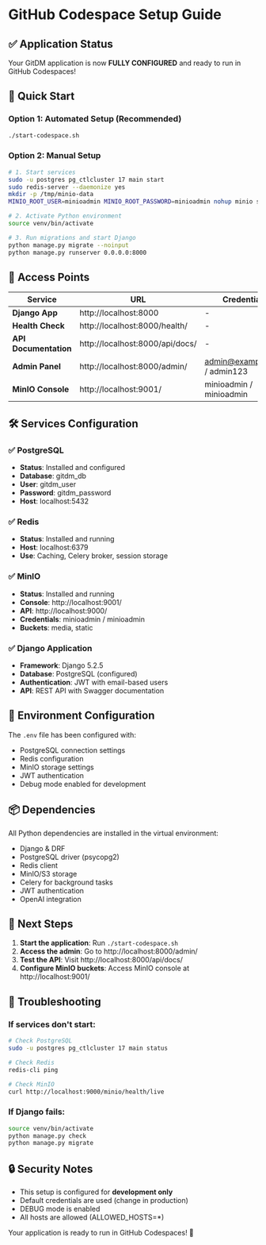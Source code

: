 # GitHub Codespace Setup Guide

## ✅ Application Status
Your GitDM application is now **FULLY CONFIGURED** and ready to run in GitHub Codespaces!

## 🚀 Quick Start

### Option 1: Automated Setup (Recommended)
```bash
./start-codespace.sh
```

### Option 2: Manual Setup
```bash
# 1. Start services
sudo -u postgres pg_ctlcluster 17 main start
sudo redis-server --daemonize yes
mkdir -p /tmp/minio-data
MINIO_ROOT_USER=minioadmin MINIO_ROOT_PASSWORD=minioadmin nohup minio server /tmp/minio-data --console-address ":9001" > /tmp/minio.log 2>&1 &

# 2. Activate Python environment
source venv/bin/activate

# 3. Run migrations and start Django
python manage.py migrate --noinput
python manage.py runserver 0.0.0.0:8000
```

## 🔗 Access Points

| Service | URL | Credentials |
|---------|-----|-------------|
| **Django App** | http://localhost:8000 | - |
| **Health Check** | http://localhost:8000/health/ | - |
| **API Documentation** | http://localhost:8000/api/docs/ | - |
| **Admin Panel** | http://localhost:8000/admin/ | admin@example.com / admin123 |
| **MinIO Console** | http://localhost:9001/ | minioadmin / minioadmin |

## 🛠️ Services Configuration

### ✅ PostgreSQL
- **Status**: Installed and configured
- **Database**: gitdm_db
- **User**: gitdm_user
- **Password**: gitdm_password
- **Host**: localhost:5432

### ✅ Redis
- **Status**: Installed and running
- **Host**: localhost:6379
- **Use**: Caching, Celery broker, session storage

### ✅ MinIO
- **Status**: Installed and running
- **Console**: http://localhost:9001/
- **API**: http://localhost:9000/
- **Credentials**: minioadmin / minioadmin
- **Buckets**: media, static

### ✅ Django Application
- **Framework**: Django 5.2.5
- **Database**: PostgreSQL (configured)
- **Authentication**: JWT with email-based users
- **API**: REST API with Swagger documentation

## 🔧 Environment Configuration

The `.env` file has been configured with:
- PostgreSQL connection settings
- Redis configuration
- MinIO storage settings
- JWT authentication
- Debug mode enabled for development

## 📦 Dependencies

All Python dependencies are installed in the virtual environment:
- Django & DRF
- PostgreSQL driver (psycopg2)
- Redis client
- MinIO/S3 storage
- Celery for background tasks
- JWT authentication
- OpenAI integration

## 🎯 Next Steps

1. **Start the application**: Run `./start-codespace.sh`
2. **Access the admin**: Go to http://localhost:8000/admin/
3. **Test the API**: Visit http://localhost:8000/api/docs/
4. **Configure MinIO buckets**: Access MinIO console at http://localhost:9001/

## 🐛 Troubleshooting

### If services don't start:
```bash
# Check PostgreSQL
sudo -u postgres pg_ctlcluster 17 main status

# Check Redis
redis-cli ping

# Check MinIO
curl http://localhost:9000/minio/health/live
```

### If Django fails:
```bash
source venv/bin/activate
python manage.py check
python manage.py migrate
```

## 🔒 Security Notes

- This setup is configured for **development only**
- Default credentials are used (change in production)
- DEBUG mode is enabled
- All hosts are allowed (ALLOWED_HOSTS=*)

Your application is ready to run in GitHub Codespaces! 🎉